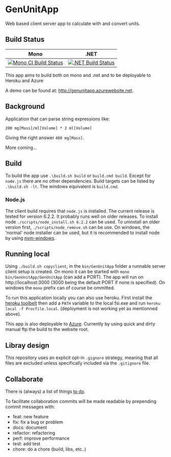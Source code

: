 # GenUnitApp
Web based client server app to calculate with and convert units.

## Build Status

Mono | .NET |
---- | ---- |
[![Mono CI Build Status](https://img.shields.io/travis/halcwb/GenUnitApp/master.svg)](https://travis-ci.org/halcwb/GenUnitApp) | [![.NET Build Status](https://img.shields.io/appveyor/ci/halcwb/GenUnitApp/master.svg)](https://ci.appveyor.com/project/halcwb/GenUnitApp)

This app aims to build both on mono and .net and to be deployable to Heroku and Azure

A demo can be found at: http://genunitapp.azurewebsite.net.

## Background
Application that can parse string expressions like: </br>

`200 mg[Mass]/ml[Volume] * 2 ml[Volume]` </br>

Giving the right answer `400 mg[Mass]`.

More coming...

## Build

To build the app use `.\build.sh build` or `build.cmd build`. Except for
`node.js` there are no other dependencies. Build targets can be listed by
`.\build.sh -lt`. The windows equivalent is `build.cmd`.

### Node.js
The client build requires that `node.js` is installed. The current release
is tested for version 6.2.2. It probably runs well on older releases. To
install node `./scripts/node_install.sh 6.2.2` can be used. To uninstall an older
version first, `./scripts/node_remove.sh` can be use. On windows, the 'normal'
node installer can be used, but it is recommended to install node by using
[nvm-windows](https://github.com/coreybutler/nvm-windows).

## Running local

Using `./build.sh copyclient`, in the `bin/GenUnitApp` folder a runnable server client setup is created. On mono it can
be started with `mono bin/GenUnitApp/GenUnitApp` (can add a PORT). The app will run on http://localhost:3000 (3000 being the
default PORT if none is specified). On windows the `mono` prefix can of course be ommitted.

To run this application locally you can also use heroku. First install the [heroku toolbelt](https://toolbelt.heroku.com/) then add a `PATH` variable to the local fsi.exe and run
`heroku local -f Procfile.local`. (deployment is not working yet as mentionned above).

This app is also deployable to [Azure](https://genunitapp.azurewebsites.net/). Currently by using quick and dirty manual ftp the build to the website root.


## Libray design
This repository uses an explicit opt-in `.gignore` strategy, meaning that all files are excluded unless specifically included via the `.gitignore` file.


## Collaborate
There is (always) a list of things [to do](https://github.com/halcwb/GenUnitApp/blob/master/ToDo.md).

To facilitate collaboration commits will be made readable by prepending
commit messages with:

- feat: new feature
- fix: fix a bug or problem
- docs: document
- refactor: refactoring
- perf: improve performance
- test: add test
- chore: do a chore (build, libs, etc..)
